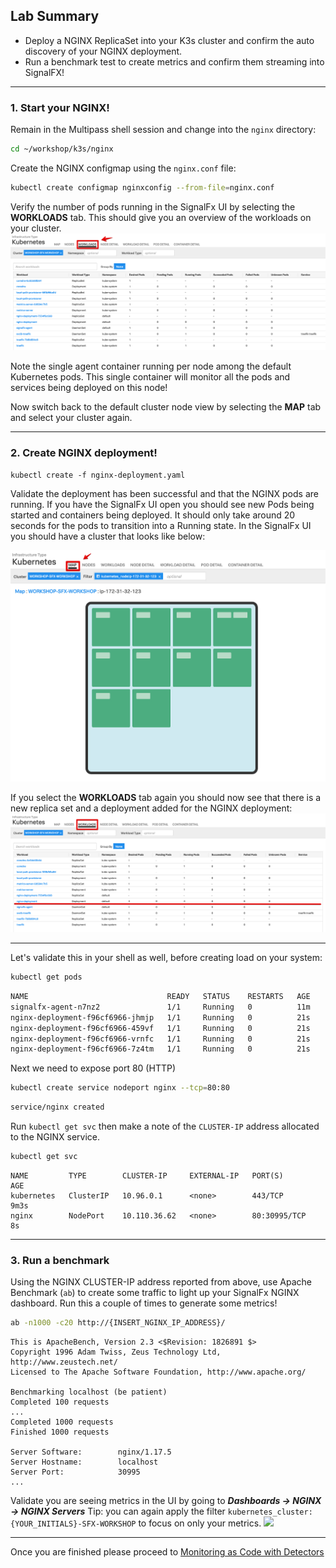 ## Lab Summary
* Deploy a NGINX ReplicaSet into your K3s cluster and confirm the auto discovery of your NGINX deployment.
* Run a benchmark test to create metrics and confirm them streaming into SignalFX!

***

### 1. Start your NGINX!
Remain in the Multipass shell session and change into the `nginx` directory:

```bash
cd ~/workshop/k3s/nginx
```

Create the NGINX configmap using the `nginx.conf` file:

```bash
kubectl create configmap nginxconfig --from-file=nginx.conf
```

Verify the number of pods running in the SignalFx UI by selecting the **WORKLOADS** tab. This should give you an overview of the workloads on your cluster.
![Workload Agent](../images/M1-l4-workload-list-agent.jpg)

Note the single agent container running per node among the default Kubernetes pods. This single container will monitor all the pods and services being deployed on this node!

Now switch back to the default cluster node view by selecting  the **MAP** tab and select your cluster again.
  
---
 
### 2. Create NGINX deployment!

```
kubectl create -f nginx-deployment.yaml
```

Validate the deployment has been successful and that the NGINX pods are running. If you have the SignalFx UI open you should see new Pods being started and containers being deployed. It should only take around 20 seconds for the pods to transition into a Running state. In the SignalFx UI you should have a cluster that looks like below:

![back to Cluster](../images/M1-l4-back-cluster.jpg)

If you select the **WORKLOADS** tab again you should now see that there is a new replica set and a deployment added for the NGINX deployment:
![NGINX loaded](../images/M1-l4-NGINX-loaded.jpg)

---

Let's validate this in your shell as well, before creating load on your system:
   
```bash
kubectl get pods
```

```bash
NAME                               READY   STATUS    RESTARTS   AGE
signalfx-agent-n7nz2               1/1     Running   0          11m
nginx-deployment-f96cf6966-jhmjp   1/1     Running   0          21s
nginx-deployment-f96cf6966-459vf   1/1     Running   0          21s
nginx-deployment-f96cf6966-vrnfc   1/1     Running   0          21s
nginx-deployment-f96cf6966-7z4tm   1/1     Running   0          21s
```

Next we need to expose port 80 (HTTP)

```bash
kubectl create service nodeport nginx --tcp=80:80
```

```bash
service/nginx created
```

Run `kubectl get svc` then make a note of the `CLUSTER-IP` address allocated to the NGINX service.
   
```bash
kubectl get svc
```

```text
NAME         TYPE        CLUSTER-IP     EXTERNAL-IP   PORT(S)        AGE
kubernetes   ClusterIP   10.96.0.1      <none>        443/TCP        9m3s
nginx        NodePort    10.110.36.62   <none>        80:30995/TCP   8s
```

---

### 3. Run a benchmark

Using the NGINX CLUSTER-IP address reported from above, use Apache Benchmark (`ab`) to create some traffic to light up your SignalFx NGINX dashboard. Run this a couple of times to generate some metrics!
   
```bash
ab -n1000 -c20 http://{INSERT_NGINX_IP_ADDRESS}/
```

```text
This is ApacheBench, Version 2.3 <$Revision: 1826891 $>
Copyright 1996 Adam Twiss, Zeus Technology Ltd, http://www.zeustech.net/
Licensed to The Apache Software Foundation, http://www.apache.org/
 
Benchmarking localhost (be patient)
Completed 100 requests
...
Completed 1000 requests
Finished 1000 requests
 
Server Software:        nginx/1.17.5
Server Hostname:        localhost
Server Port:            30995
...
```

Validate you are seeing metrics in the UI by going to _**Dashboards → NGINX → NGINX Servers**_ Tip: you can again apply the filter `kubernetes_cluster: {YOUR_INITIALS}-SFX-WORKSHOP` to focus on only your metrics.
![](https://github.com/signalfx/app-dev-workshop/blob/master/screenshots/m1_l4-nginx-dashboard.png)

---

Once you are finished please proceed to [Monitoring as Code with Detectors](https://signalfx.github.io/app-dev-workshop/module1/terraform/)
